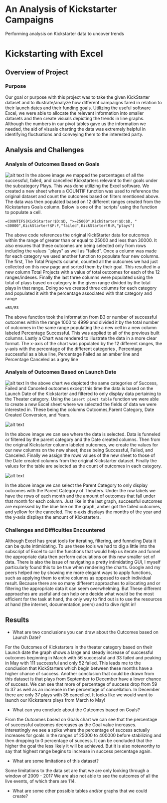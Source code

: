# An Analysis of Kickstarter Campaigns
Performing analysis on Kickstarter data to uncover trends

# Kickstarting with Excel

## Overview of Project

### Purpose
Our goal or purpose with this project was to take the given KickStarter dataset and to illustrate/analyze how different campaigns fared in relation to their launch dates and their funding goals. Utilizing the useful software Excel, we were able to allocate the relevant information into smaller datasets and then create visuals depicting the trends in line graphs. Although the numbers in our pivot tables gave us the information we needed, the aid of visuals charting the data was extremely helpful in identifying fluctuations and conveying them to the interested party.
## Analysis and Challenges

### Analysis of Outcomes Based on Goals
![alt text](https://github.com/sebcampos/kickstarter-analysis/blob/master/resources/Outcomes_vs_Goals.png?raw=true)
In the above image we mapped the percentages of all the successful, failed, and cancelled Kickstarters relevant to their goals under the subcategory Plays. This was done utilizing the Excel software. We created a new sheet where a COUNTIF function was used to reference the original dataset and count the outcomes based on filters mentioned above. The data was then populated based on 12 different ranges created from the Kickstarters Goals column. Below is one of the 'scripts' using the function to populate a cell.

`=COUNTIFS(KickStarter!$D:$D, ">=25000",KickStarter!$D:$D, "<30000",KickStarter!$F:F,"failed",KickStarter!R:R,"plays")`

The above code references the original KickStarter data for outcomes within the range of greater than or equal to 25000  and less than 30000. It also ensures that these outcomes are being selected only from rows including the values ``plays" as well as "failed". Once a column was made for each category we used another function to populate four new columns. The first, The Total Projects column, counted all the outcomes we had just collected on this new page and sorted them by their goal. This resulted in a new column Total Projects with a value of total outcomes for each of the 12 ranges/indexes. Finally the last three columns were populated using the total of plays based on category in the given range divided by the total plays in that range. Doing so we created three columns for each category and populated it with the percentage associated with that category and range

`=B3/E3`

The above function took the information from B3 or number of successful outcomes within the range 1000 to 4999 and divided it by the total number of outcomes in the same range populating the a new cell in a new column labeled Percentage Successful. This was applied to all of the previous built columns. Lastly a Chart was rendered to illustrate the data in a more clear format. The x-axis of the chart was populated by the 12 different ranges, the y-axis with the percentage of the different categories , Percentage successful as a blue line, Percentage Failed as an amber line and Percentage Canceled as a grey line

### Analysis of Outcomes Based on Launch Date
![alt text](https://github.com/sebcampos/kickstarter-analysis/blob/master/resources/Theater_Outcomes_vs_Launch.png?raw=true)
In the above chart we depicted the same categories of Success, Failed and Canceled outcomes except this time the data is based on the Launch Date of the Kickstarter and filtered to only display data pertaining to the Theater category. Using the `insert pivot table` function we were able to create a new Excel sheet where we selected the fields of data we were interested in. These being the columns Outcomes,Parent Category, Date Created Conversion,  and Years.

![alt text](https://github.com/sebcampos/kickstarter-analysis/blob/master/ExcelPhotos/Screen%20Shot%202020-09-19%20at%209.12.39%20PM.png?raw=true)

In the above image we can see where the data is selected. Data is funneled or filtered by the parent category and the Date created columns. Then from the original Kickstarter column labeled outcomes, we create the values for our new columns on the new sheet; those being Successful, Failed, and Canceled. Finally we assign the rows values of the new sheet to those of the Date created columns from the original Kickstarter dataset. Finally the values for the table are selected as the count of outcomes in each category.

![alt text](https://github.com/sebcampos/kickstarter-analysis/blob/master/ExcelPhotos/Screen%20Shot%202020-09-19%20at%209.21.24%20PM.png?raw=true)

In the above image we can select the Parent Category to only display outcomes with the Parent Category of Theaters. Under the row labels we have the rows of each
month  and the amount of outcomes that fall under that month for each column. Just like in the last graph, successful outcomes are expressed by the blue line on the graph, amber got the failed outcomes, and yellow for the canceled. The x-axis displays the months of the year and the y-axis displays the amount of Kickstarters.

### Challenges and Difficulties Encountered

Although Excel has great tools for iterating, filtering, and funneling Data it can be quite intimidating. To use these tools we had to dig a little into the subscript of Excel to call the functions that would help us iterate and funnel the appropriate data then perform calculations on this new smaller set of data.
There is also the issue of navigating a pretty intimidating GUI, I myself particularly found this to be true when rendering the charts. Google and my peers helped me by showing me more elegant ways to apply functions, such as applying them to entire columns as opposed to each individual result. Because there are so many different approaches to allocating and or filtering the appropriate data it can seem overwhelming. But These different approaches are useful and can help one decide what would be the most efficient for the task at hand, the only way to find out is to use the resources at hand (the internet, documentation,peers) and to dive right in!


## Results

- What are two conclusions you can draw about the Outcomes based on Launch Date?

For the Outcomes of Kickstarters in the theater category based on their Launch date the graph shows a large and steady increase of successful outcomes beginning in March with 56 successful and 33 failed and peaking in May with 111 successful and only 52 failed. This leads me to the conclusion that KickStarters which begin between these months have a higher chance of success. Another conclusion that could be drawn from this dataset is that plays from September to December have a lower chance of success. We can see that more of percentage of success drop from 59 to 37 as well as an increase in the percentage of cancellation. In December there are only 37 plays with 35 cancelled. It looks like we would want to launch our Kickstarers  plays from March to May! 
  
- What can you conclude about the Outcomes based on Goals?

From the Outcomes based on Goals chart we can see that the percentage of successful outcomes decreases as the Goal value increases. Interestingly we see a spike where the percentage of success actually increases for goals in the ranges of 25000 to 400000 before stabilizing  and then dropping to 0 percentage of success. It can be concluded that the higher the goal the less likely it will be achieved. But it is also noteworthy to say that highest range begins to increase in success percentage again.

- What are some limitations of this dataset?

Some limitations to the data set are that we are only looking through a window of 2009 - 2017
We are also not able to see the outcomes of all the live events, of which there are 114.



- What are some other possible tables and/or graphs that we could create?


